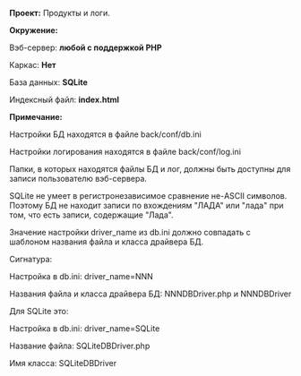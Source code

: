 **Проект:** Продукты и логи.

**Окружение:**

Вэб-сервер: **любой с поддержкой PHP**

Каркас: **Нет**

База данных: **SQLite**

Индексный файл: **index.html**

**Примечание:**

Настройки БД находятся в файле back/conf/db.ini

Настройки логирования находятся в файле back/conf/log.ini

Папки, в которых находятся файлы БД и лог,
должны быть доступны для записи пользователю вэб-сервера.

SQLite не умеет в регистронезависимое сравнение не-ASCII символов.
Поэтому БД не находит записи по вхождениям "ЛАДА" или "лада" при том,
что есть записи, содержащие "Лада".

Значение настройки driver_name из db.ini должно совпадать
с шаблоном названия файла и класса драйвера БД.

Сигнатура:

Настройка в db.ini: driver_name=NNN

Названия файла и класса драйвера БД: NNNDBDriver.php и NNNDBDriver

Для SQLite это:

Настройка в db.ini:
driver_name=SQLite

Название файла:
SQLiteDBDriver.php

Имя класса:
SQLiteDBDriver
